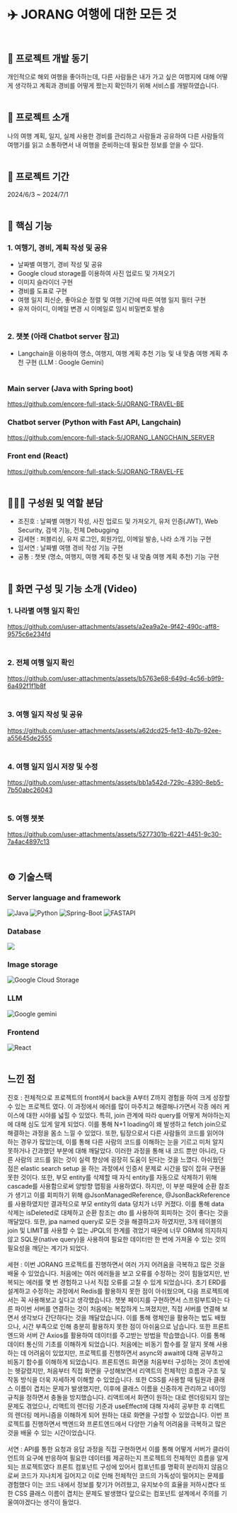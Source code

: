 # ✈️ JORANG 여행에 대한 모든 것

## <br>📃 프로젝트 개발 동기
개인적으로 해외 여행을 좋아하는데, 다른 사람들은 내가 가고 싶은 여행지에 대해 어떻게 생각하고 계획과 경비를 어떻게 짰는지 확인하기 위해 서비스를 개발하였습니다.<br><br>


## 📃 프로젝트 소개
나의 여행 계획, 일지, 실제 사용한 경비를 관리하고 사람들과 공유하여 다른 사람들의 여행기를 읽고 소통하면서 내 여행을 준비하는데 필요한 정보를 얻을 수 있다.<br><br>

## 📃 프로젝트 기간
2024/6/3 ~ 2024/7/1<br><br>
         
## 📃 핵심 기능
### 1. 여행기, 경비, 계획 작성 및 공유

- 날짜별 여행기, 경비 작성 및 공유
- Google cloud storage를 이용하여 사진 업로드 및 가져오기
- 이미지 슬라이더 구현
- 경비를 도표로 구현
- 여행 일지 최신순, 좋아요순 정렬 및 여행 기간에 따른 여행 일지 필터 구현
- 유저 아이디, 이메일 변경 시 이메일로 임시 비밀번호 발송<br><br>

### 2. 챗봇 (아래 Chatbot server 참고)

- Langchain을 이용하여 명소, 여행지, 여행 계획 추천 기능 및 내 맞춤 여행 계획 추천 구현
  (LLM : Google Gemini)<br><br>

### Main server (Java with Spring boot)
https://github.com/encore-full-stack-5/JORANG-TRAVEL-BE

### Chatbot server (Python with Fast API, Langchain)
https://github.com/encore-full-stack-5/JORANG_LANGCHAIN_SERVER

### Front end (React)
https://github.com/encore-full-stack-5/JORANG-TRAVEL-FE<br><br>


## 🧑🏻‍💻 구성원 및 역할 분담
 
 - 조진호 : 날짜별 여행기 작성, 사진 업로드 및 가져오기, 유저 인증(JWT), Web Security, 검색 기능, 전체 Debugging
 - 김세현 : 퍼블리싱, 유저 로그인, 회원가입, 이메일 발송, 나라 소개 기능 구현 
 - 임서연 : 날짜별 여행 경비 작성 기능 구현
 - 공통 : 챗봇 (명소, 여행지, 여행 계획 추천 및 내 맞춤 여행 계획 추천) 기능 구현<br><br>

## 📃 화면 구성 및 기능 소개 (Video)
### 1. 나라별 여행 일지 확인 ###

https://github.com/user-attachments/assets/a2ea9a2e-9f42-490c-aff8-9575c6e234fd

### <br> 2. 전체 여행 일지 확인 ###

https://github.com/user-attachments/assets/b5763e68-649d-4c56-b9f9-6a492f1f1b8f

### <br> 3. 여행 일지 작성 및 공유 ###

https://github.com/user-attachments/assets/a62dcd25-fe13-4b7b-92ee-a55645de2555

### <br> 4. 여행 일지 임시 저장 및 수정 ###

https://github.com/user-attachments/assets/bb1a542d-729c-4390-8eb5-7b50abc26043

### <br> 5. 여행 챗봇 ###

https://github.com/user-attachments/assets/5277301b-6221-4451-9c30-7a4ac4897c13

## <br> ⚙️ 기술스택

### Server language and framework
![Java](https://img.shields.io/badge/java-%23ED8B00?style=for-the-badge&logoColor=white)
![Python](https://img.shields.io/badge/python-3670A0?style=for-the-badge&logo=python&logoColor=ffdd54)
![Spring-Boot](https://img.shields.io/badge/spring--boot-%236DB33F.svg?style=for-the-badge&logo=springboot&logoColor=white)
![FASTAPI](https://img.shields.io/badge/FASTAPI-%23009688?style=for-the-badge&logo=fastapi&logoColor=white)

### Database
<img src="https://img.shields.io/badge/mysql-4479A1?style=for-the-badge&logo=mysql&logoColor=white">

### Image storage
![Google Cloud Storage](https://img.shields.io/badge/google%20cloud%20storage-%23AECBFA?style=for-the-badge&logo=googlecloudstorage&logoColor=black)

### LLM
![Google gemini](https://img.shields.io/badge/google%20gemini-%238E75B2?style=for-the-badge&logo=googlegemini&logoColor=white)

### Frontend
![React](https://img.shields.io/badge/React-20232A?style=for-the-badge&logo=react&logoColor=61DAFB)<br><br>

   
## 느낀 점
진호 : 전체적으로 프로젝트의 front에서 back을 A부터 Z까지 경험을 하여 크게 성장할 수 있는 프로젝트 였다. 이 과정에서 에러를 많이 마주치고 해결해나가면서 각종 에러 케이스에 대한 시야를 넓힐 수 있었다. 특히, join 관계에 따라 query를 어떻게 쳐야하는지에 대해 심도 있게 알게 되었다. 이를 통해 N+1 loading이 왜 발생하고 fetch join으로 해결하는 과정을 몸소 느낄 수 있었다. 또한, 팀장으로서 다른 사람들의 코드를 읽어야 하는 경우가 많았는데, 이를 통해 다른 사람의 코드를 이해하는 눈을 기르고 미처 알지 못하거나 간과했던 부분에 대해 깨달았다. 이러한 과정을 통해 내 코드 뿐만 아니라, 다른 사람의 코드를 읽는 것이 실력 향상에 굉장히 도움이 된다는 것을 느꼈다. 아쉬웠던 점은 elastic search setup 을 하는 과정에서 인증서 문제로 시간을 많이 잡혀 구현을 못한 것이다. 또한, 부모 entity를 삭제할 때 자식 entity를 자동으로 삭제하기 위해 cascade를 사용함으로써 양방향 맵핑을 사용하였다. 하지만, 이 부분 때문에 순환 참조가 생기고 이를 회피하기 위해 @JsonManagedReference, @JsonBackReference를 사용하였지만 결과적으로 부모 entity의 data 덩치가 너무 커졌다. 이를 통해 data 삭제는 isDeleted로 대체하고 순환 참조는 dto 를 사용하여 회피하는 것이 좋다는 것을 깨달았다. 또한, jpa named query로 모든 것을 해결하고자 하였지만, 3개 테이블의 join 및 LIMIT를 사용할 수 없는 JPQL의 한계를 겪었기 때문에 너무 ORM에 의지하지 않고 SQL문(native query)을 사용하여 필요한 데이터만 한 번에 가져올 수 있는 것의 필요성을 깨닫는 계기가 되었다.<br>
<br>세현 : 이번 JORANG 프로젝트를 진행하면서 여러 가지 어려움을 극복하고 많은 것을 배울 수 있었습니다. 처음에는 여러 에러들을 보고 오류를 수정하는 것이 힘들었지만, 반복되는 에러를 몇 번 경험하고 나서 직접 오류를 고칠 수 있게 되었습니다. 초기 ERD를 설계하고 수정하는 과정에서 Redis를 활용하지 못한 점이 아쉬웠으며, 다음 프로젝트에서는 꼭 사용해보고 싶다고 생각했습니다. 챗봇 페이지를 구현하면서 스프링부트와는 다른 파이썬 서버를 연결하는 것이 처음에는 복잡하게 느껴졌지만, 직접 서버를 연결해 보면서 생각보다 간단하다는 것을 깨달았습니다. 이를 통해 랭체인을 활용하는 법도 배웠으나, 시간 부족으로 인해 충분히 활용하지 못한 점이 아쉬움으로 남습니다. 또한 프론트엔드와 서버 간 Axios를 활용하여 데이터를 주고받는 방법을 학습했습니다. 이를 통해 데이터 통신의 기초를 이해하게 되었습니다. 처음에는 비동기 함수를 잘 알지 못해 사용하는 데 어려움이 있었지만, 프로젝트를 진행하면서 async와 await에 대해 공부하고 비동기 함수를 이해하게 되었습니다. 프론트엔드 화면을 처음부터 구성하는 것이 초반에는 헷갈렸지만, 처음부터 직접 화면을 구성해보면서 리액트의 전체적인 흐름과 구조 및 작동 방식을 더욱 자세하게 이해할 수 있었습니다. 또한 CSS를 사용할 때 팀원과 클래스 이름이 겹치는 문제가 발생했지만, 이후에 클래스 이름을 신중하게 관리하고 네이밍 규칙을 정하면서 충돌을 방지했습니다. 리액트에서 화면이 원하는 대로 렌더링되지 않는 문제도 겪었으나, 리액트의 렌더링 기준과 useEffect에 대해 자세히 공부한 후 리액트의 렌더링 메커니즘을 이해하게 되어 원하는 대로 화면을 구성할 수 있었습니다. 이번 프로젝트를 진행하면서 백엔드와 프론트엔드에서 다양한 기술적 어려움을 극복하고 많은 것을 배울 수 있는 시간이었습니다.<br>
<br>서연 : API를 통한 요청과 응답 과정을 직접 구현하면서 이를 통해 어떻게 서버가 클라이언트의 요구에 반응하여 필요한 데이터를 제공하는지 프로젝트의 전체적인 흐름을 알게되는 프로젝트였다
프론트 컴포넌트 구성에 있어서 컴포넌트를 명확히 분리하지 않음으로써 코드가 지나치게 길어지고
이로 인해 전체적인 코드의 가독성이 떨어지는 문제를 경험했다
이는 코드 내에서 정보를 찾기가 어려웠고, 유지보수의 효율을 저하시켰다
또한 CSS 클래스 이름이 겹치는 문제도 발생했다
앞으로는 컴포넌트 설계에서 주의를 기울여야겠다는 생각이 들었다.



